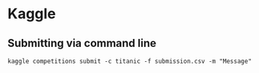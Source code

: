 # Kaggle

## Submitting via command line

```
kaggle competitions submit -c titanic -f submission.csv -m "Message"
```

